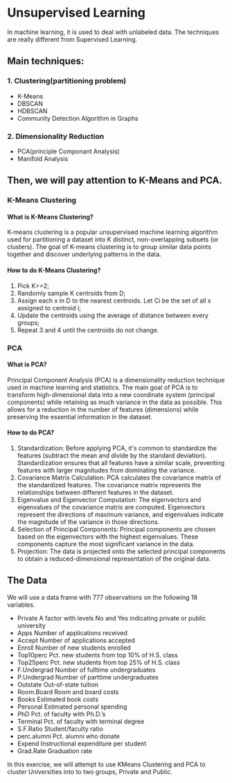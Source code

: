 Unsupervised Learning
====================
In machine learning, it is used to deal with unlabeled data. The techniques are really different from Supervised Learning.

Main techniques:
---------------
### 1. Clustering(partitioning problem)
* K-Means
* DBSCAN
* HDBSCAN
* Community Detection Algorithm in Graphs
### 2. Dimensionality Reduction
* PCA(principle Componant Analysis)
* Manifold Analysis

## Then, we will pay attention to K-Means and PCA.
### K-Means Clustering
#### What is K-Means Clustering?
K-means clustering is a popular unsupervised machine learning algorithm used for partitioning a dataset into K distinct, non-overlapping subsets (or clusters). The goal of K-means clustering is to group similar data points together and discover underlying patterns in the data.
#### How to do K-Means Clustering?
1. Pick K>=2;
2. Randomly sample K centroids from D;
3. Assign each x in D to the nearest centroids. Let Ci be the set of all x assigned to centroid i;
4. Update the centroids using the average of distance between every groups;
5. Repeat 3 and 4 until the centroids do not change.

### PCA
#### What is PCA?
Principal Component Analysis (PCA) is a dimensionality reduction technique used in machine learning and statistics. The main goal of PCA is to transform high-dimensional data into a new coordinate system (principal components) while retaining as much variance in the data as possible. This allows for a reduction in the number of features (dimensions) while preserving the essential information in the dataset.
#### How to do PCA?
1. Standardization:
Before applying PCA, it's common to standardize the features (subtract the mean and divide by the standard deviation). Standardization ensures that all features have a similar scale, preventing features with larger magnitudes from dominating the variance.
2. Covariance Matrix Calculation:
PCA calculates the covariance matrix of the standardized features. The covariance matrix represents the relationships between different features in the dataset.
3. Eigenvalue and Eigenvector Computation:
The eigenvectors and eigenvalues of the covariance matrix are computed. Eigenvectors represent the directions of maximum variance, and eigenvalues indicate the magnitude of the variance in those directions.
4. Selection of Principal Components:
Principal components are chosen based on the eigenvectors with the highest eigenvalues. These components capture the most significant variance in the data.
5. Projection:
The data is projected onto the selected principal components to obtain a reduced-dimensional representation of the original data.
## The Data

We will use a data frame with 777 observations on the following 18 variables.
* Private A factor with levels No and Yes indicating private or public university
* Apps Number of applications received
* Accept Number of applications accepted
* Enroll Number of new students enrolled
* Top10perc Pct. new students from top 10% of H.S. class
* Top25perc Pct. new students from top 25% of H.S. class
* F.Undergrad Number of fulltime undergraduates
* P.Undergrad Number of parttime undergraduates
* Outstate Out-of-state tuition
* Room.Board Room and board costs
* Books Estimated book costs
* Personal Estimated personal spending
* PhD Pct. of faculty with Ph.D.’s
* Terminal Pct. of faculty with terminal degree
* S.F.Ratio Student/faculty ratio
* perc.alumni Pct. alumni who donate
* Expend Instructional expenditure per student
* Grad.Rate Graduation rate

In this exercise, we will attempt to use KMeans Clustering and PCA to cluster Universities into to two groups, Private and Public.
